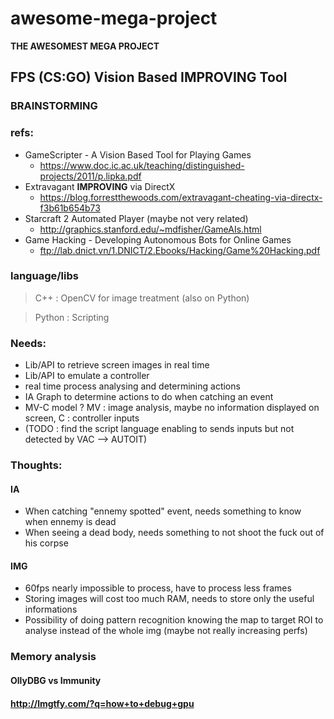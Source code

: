 # awesome-mega-project
 **THE AWESOMEST MEGA PROJECT**

## FPS (CS:GO) Vision Based **IMPROVING** Tool

### BRAINSTORMING

### refs: 
- GameScripter - A Vision Based Tool for Playing Games
  - https://www.doc.ic.ac.uk/teaching/distinguished-projects/2011/p.lipka.pdf
- Extravagant **IMPROVING** via DirectX
  - https://blog.forrestthewoods.com/extravagant-cheating-via-directx-f3b61b654b73
- Starcraft 2 Automated Player (maybe not very related)
  - http://graphics.stanford.edu/~mdfisher/GameAIs.html
- Game Hacking - Developing Autonomous Bots for Online Games
  - ftp://lab.dnict.vn/1.DNICT/2.Ebooks/Hacking/Game%20Hacking.pdf

### language/libs
>C++ : OpenCV for image treatment (also on Python)

>Python : Scripting

### Needs:
- Lib/API to retrieve screen images in real time
- Lib/API to emulate a controller
- real time process analysing and determining actions
- IA Graph to determine actions to do when catching an event
- MV-C model ? MV : image analysis, maybe no information displayed on screen, C : controller inputs
- (TODO : find the script language enabling to sends inputs but not detected by VAC --> AUTOIT)

### Thoughts: 
#### IA
- When catching "ennemy spotted" event, needs something to know when ennemy is dead
- When seeing a dead body, needs something to not shoot the fuck out of his corpse
#### IMG
- 60fps nearly impossible to process, have to process less frames
- Storing images will cost too much RAM, needs to store only the useful informations 
- Possibility of doing pattern recognition knowing the map to target ROI to analyse instead of the whole img (maybe not really increasing perfs)

### Memory analysis
#### OllyDBG vs Immunity
#### http://lmgtfy.com/?q=how+to+debug+gpu
